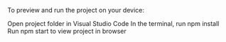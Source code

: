 To preview and run the project on your device:

Open project folder in Visual Studio Code
In the terminal, run npm install
Run npm start to view project in browser